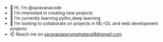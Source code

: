 - 👋 Hi, I’m @saravanacode
- 👀 I’m interested in creating new projects
- 🌱 I’m currently learning pytho,deep learning
- 💞️ I’m looking to collaborate on projects in ML<DL and web development projects
- 📫 Reach me on saravanaperumalnataraj8@gmail.com

<!---
saravanacode/saravanacode is a ✨ special ✨ repository because its `README.md` (this file) appears on your GitHub profile.
You can click the Preview link to take a look at your changes.
--->
